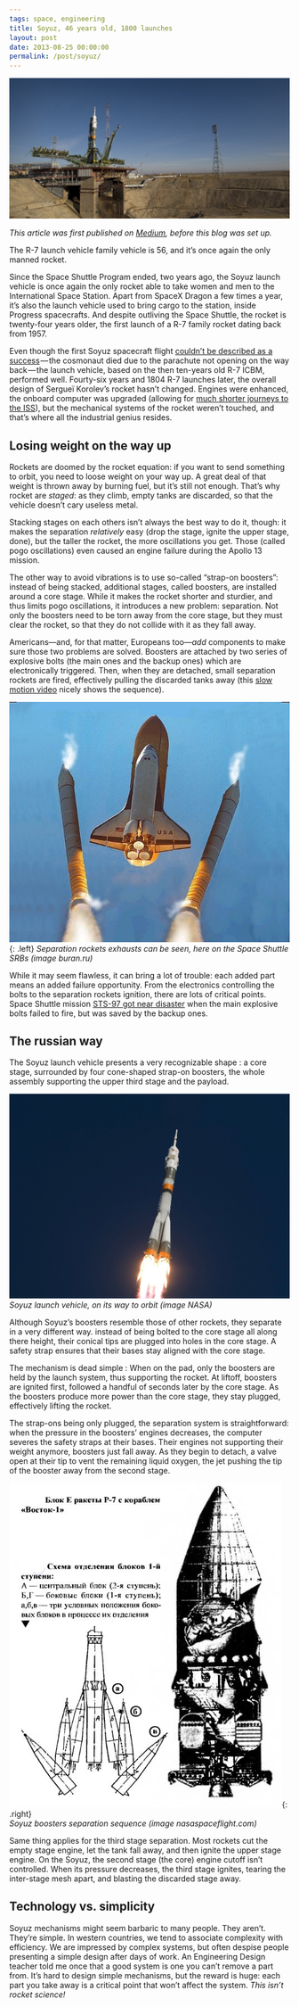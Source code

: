 ```yaml
---
tags: space, engineering
title: Soyuz, 46 years old, 1800 launches
layout: post
date: 2013-08-25 00:00:00
permalink: /post/soyuz/
---
```


![Soyuz on the pad][1]

*This article was first published on [Medium][med], before this blog was set up.*

The R-7 launch vehicle family vehicle is 56, and it’s once again the only manned rocket.

Since the Space Shuttle Program ended, two years ago, the Soyuz launch vehicle is once again the only rocket able to take women and men to the International Space Station. Apart from SpaceX Dragon a few times a year, it’s also the launch vehicle used to bring cargo to the station, inside Progress spacecrafts. And despite outliving the Space Shuttle, the rocket is twenty-four years older, the first launch of a R-7 family rocket dating back from 1957.

Even though the first Soyuz spacecraft flight [couldn’t be described as a success][2] — the cosmonaut died due to the parachute not opening on the way back — the launch vehicle, based on the then ten-years old R-7 ICBM, performed well. Fourty-six years and 1804 R-7 launches later, the overall design of Sergueï Korolev’s rocket hasn’t changed. Engines were enhanced, the onboard computer was upgraded (allowing for [much shorter journeys to the ISS][3]), but the mechanical systems of the rocket weren’t touched, and that’s where all the industrial genius resides.

## Losing weight on the way up

Rockets are doomed by the rocket equation: if you want to send something to orbit, you need to loose weight on your way up. A great deal of that weight is thrown away by burning fuel, but it’s still not enough. That’s why rocket are *staged*: as they climb, empty tanks are discarded, so that the vehicle doesn’t cary useless metal.

Stacking stages on each others isn’t always the best way to do it, though: it makes the separation *relatively* easy (drop the stage, ignite the upper stage, done), but the taller the rocket, the more oscillations you get. Those (called pogo oscillations) even caused an engine failure during the Apollo 13 mission.

The other way to avoid vibrations is to use so-called “strap-on boosters”: instead of being stacked, additional stages, called boosters, are installed around a core stage. While it makes the rocket shorter and sturdier, and thus limits pogo oscillations, it introduces a new problem: separation. Not only the boosters need to be torn away from the core stage, but they must clear the rocket, so that they do not collide with it as they fall away.

Americans—and, for that matter, Europeans too—*add* components to make sure those two problems are solved. Boosters are attached by two series of explosive bolts (the main ones and the backup ones) which are electronically triggered. Then, when they are detached, small separation rockets are fired, effectively pulling the discarded tanks away (this [slow motion video][4] nicely shows the sequence).

![Space Shuttle SRB separation][5]{: .left}
*Separation rockets exhausts can be seen, here on the Space Shuttle SRBs (image buran.ru)*

While it may seem flawless, it can bring a lot of trouble: each added part means an added failure opportunity. From the electronics controlling the bolts to the separation rockets ignition, there are lots of critical points. Space Shuttle mission [STS-97 got near disaster][6] when the main explosive bolts failed to fire, but was saved by the backup ones.

## The russian way

The Soyuz launch vehicle presents a very recognizable shape : a core stage, surrounded by four cone-shaped strap-on boosters, the whole assembly supporting the upper third stage and the payload.

![Soyuz at launch][7]  
_Soyuz launch vehicle, on its way to orbit (image NASA)_

Although Soyuz’s boosters resemble those of other rockets, they separate in a very different way. instead of being bolted to the core stage all along there height, their conical tips are plugged into holes in the core stage. A safety strap ensures that their bases stay aligned with the core stage.

The mechanism is dead simple : When on the pad, only the boosters are held by the launch system, thus supporting the rocket. At liftoff, boosters are ignited first, followed a handful of seconds later by the core stage. As the boosters produce more power than the core stage, they stay plugged, effectively lifting the rocket.

The strap-ons being only plugged, the separation system is straightforward: when the pressure in the boosters’ engines decreases, the computer severes the safety straps at their bases. Their engines not supporting their weight anymore, boosters just fall away. As they begin to detach, a valve open at their tip to vent the remaining liquid oxygen, the jet pushing the tip of the booster away from the second stage.

![Soyuz boosters separation][8]{: .right}  
*Soyuz boosters separation sequence (image nasaspaceflight.com)*

Same thing applies for the third stage separation. Most rockets cut the empty stage engine, let the tank fall away, and then ignite the upper stage engine. On the Soyuz, the second stage (the core) engine cutoff isn’t controlled. When its pressure decreases, the third stage ignites, tearing the inter-stage mesh apart, and blasting the discarded stage away.

## Technology vs. simplicity

Soyuz mechanisms might seem barbaric to many people. They aren’t. They’re simple. In western countries, we tend to associate complexity with efficiency. We are impressed by complex systems, but often despise people presenting a simple design after days of work. An Engineering Design teacher told me once that a good system is one you can’t remove a part from. It’s hard to design simple mechanisms, but the reward is huge: each part you take away is a critical point that won’t affect the system. *This isn’t rocket science!*

[med]: https://medium.com/this-is-rocket-science/e3219b0bf35f
[1]: /static/media/2013/08/soyuz_cover.jpg
[2]: http://amyshirateitel.com/2012/01/13/soyuz-1-falling-to-earth/
[3]: http://www.wired.co.uk/news/archive/2013-03/30/soyuz-iss
[4]: http://www.youtube.com/watch?v=AyBfnzX3Q6g
[5]: /static/media/2013/08/soyuz_srb.jpg
[6]: http://www.collectspace.com/ubb/Forum30/HTML/000838.html
[7]: /static/media/2013/08/soyuz_launch.jpg
[8]: /static/media/2013/08/soyuz_sep.jpg
